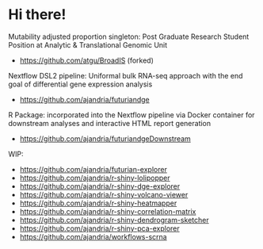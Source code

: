 # Hi there!

Mutability adjusted proportion singleton: Post Graduate Research Student Position at Analytic & Translational Genomic Unit
- https://github.com/atgu/BroadIS (forked)

Nextflow DSL2 pipeline: Uniformal bulk RNA-seq approach with the end goal of differential gene expression analysis
- https://github.com/ajandria/futuriandge

R Package: incorporated into the Nextflow pipeline via Docker container for downstream analyses and interactive HTML report generation
- https://github.com/ajandria/futuriandgeDownstream

WIP: 
- https://github.com/ajandria/futurian-explorer
- https://github.com/ajandria/r-shiny-lolipopper
- https://github.com/ajandria/r-shiny-dge-explorer
- https://github.com/ajandria/r-shiny-volcano-viewer
- https://github.com/ajandria/r-shiny-heatmapper
- https://github.com/ajandria/r-shiny-correlation-matrix
- https://github.com/ajandria/r-shiny-dendrogram-sketcher
- https://github.com/ajandria/r-shiny-pca-explorer
- https://github.com/ajandria/workflows-scrna
